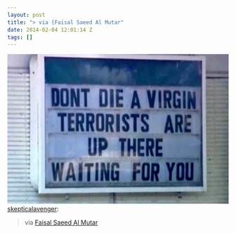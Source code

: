 ```yaml
---
layout: post
title: "> via [Faisal Saeed Al Mutar"
date: 2014-02-04 12:01:14 Z
tags: []
---
```

![](/media/2014/02/75581080465.jpg)
[skepticalavenger](http://skepticalavenger.tumblr.com/post/75386520271/via-faisal-saeed-al-mutar):

> via [Faisal Saeed Al Mutar](https://www.facebook.com/faisalalmutar)
